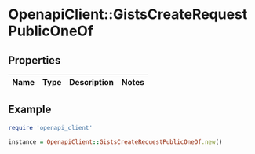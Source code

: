 # OpenapiClient::GistsCreateRequestPublicOneOf

## Properties

| Name | Type | Description | Notes |
| ---- | ---- | ----------- | ----- |

## Example

```ruby
require 'openapi_client'

instance = OpenapiClient::GistsCreateRequestPublicOneOf.new()
```

